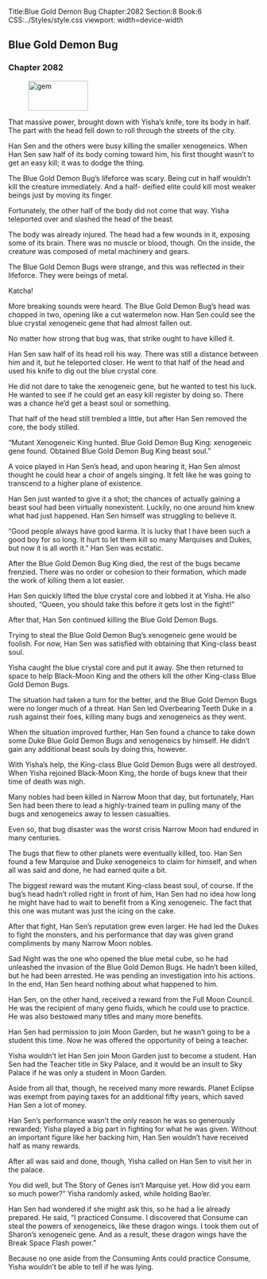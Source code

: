 Title:Blue Gold Demon Bug 
Chapter:2082 
Section:8 
Book:6 
CSS:../Styles/style.css 
viewport: width=device-width
  
## Blue Gold Demon Bug
### Chapter 2082 
<figure>
	<img src="../Images/gem.gif" alt="gem" id="gem" width="120" height="60" />
</figure>
  

  
  That massive power, brought down with Yisha’s knife, tore its body in half. The part with the head fell down to roll through the streets of the city.

Han Sen and the others were busy killing the smaller xenogeneics. When Han Sen saw half of its body coming toward him, his first thought wasn’t to get an easy kill; it was to dodge the thing.

The Blue Gold Demon Bug’s lifeforce was scary. Being cut in half wouldn’t kill the creature immediately. And a half- deified elite could kill most weaker beings just by moving its finger.

Fortunately, the other half of the body did not come that way. Yisha teleported over and slashed the head of the beast.

The body was already injured. The head had a few wounds in it, exposing some of its brain. There was no muscle or blood, though. On the inside, the creature was composed of metal machinery and gears.

The Blue Gold Demon Bugs were strange, and this was reflected in their lifeforce. They were beings of metal.

Katcha!

More breaking sounds were heard. The Blue Gold Demon Bug’s head was chopped in two, opening like a cut watermelon now. Han Sen could see the blue crystal xenogeneic gene that had almost fallen out.

No matter how strong that bug was, that strike ought to have killed it.

Han Sen saw half of its head roll his way. There was still a distance between him and it, but he teleported closer. He went to that half of the head and used his knife to dig out the blue crystal core.

He did not dare to take the xenogeneic gene, but he wanted to test his luck. He wanted to see if he could get an easy kill register by doing so. There was a chance he’d get a beast soul or something.

That half of the head still trembled a little, but after Han Sen removed the core, the body stilled.

“Mutant Xenogeneic King hunted. Blue Gold Demon Bug King: xenogeneic gene found. Obtained Blue Gold Demon Bug King beast soul.”

A voice played in Han Sen’s head, and upon hearing it, Han Sen almost thought he could hear a choir of angels singing. It felt like he was going to transcend to a higher plane of existence.

Han Sen just wanted to give it a shot; the chances of actually gaining a beast soul had been virtually nonexistent. Luckily, no one around him knew what had just happened. Han Sen himself was struggling to believe it.

“Good people always have good karma. It is lucky that I have been such a good boy for so long. It hurt to let them kill so many Marquises and Dukes, but now it is all worth it.” Han Sen was ecstatic.

After the Blue Gold Demon Bug King died, the rest of the bugs became frenzied. There was no order or cohesion to their formation, which made the work of killing them a lot easier.

Han Sen quickly lifted the blue crystal core and lobbed it at Yisha. He also shouted, “Queen, you should take this before it gets lost in the fight!”

After that, Han Sen continued killing the Blue Gold Demon Bugs.

Trying to steal the Blue Gold Demon Bug’s xenogeneic gene would be foolish. For now, Han Sen was satisfied with obtaining that King-class beast soul.

Yisha caught the blue crystal core and put it away. She then returned to space to help Black-Moon King and the others kill the other King-class Blue Gold Demon Bugs.

The situation had taken a turn for the better, and the Blue Gold Demon Bugs were no longer much of a threat. Han Sen led Overbearing Teeth Duke in a rush against their foes, killing many bugs and xenogeneics as they went.

When the situation improved further, Han Sen found a chance to take down some Duke Blue Gold Demon Bugs and xenogeneics by himself. He didn’t gain any additional beast souls by doing this, however.

With Yisha’s help, the King-class Blue Gold Demon Bugs were all destroyed. When Yisha rejoined Black-Moon King, the horde of bugs knew that their time of death was nigh.

Many nobles had been killed in Narrow Moon that day, but fortunately, Han Sen had been there to lead a highly-trained team in pulling many of the bugs and xenogeneics away to lessen casualties.

Even so, that bug disaster was the worst crisis Narrow Moon had endured in many centuries.

The bugs that flew to other planets were eventually killed, too. Han Sen found a few Marquise and Duke xenogeneics to claim for himself, and when all was said and done, he had earned quite a bit.

The biggest reward was the mutant King-class beast soul, of course. If the bug’s head hadn’t rolled right in front of him, Han Sen had no idea how long he might have had to wait to benefit from a King xenogeneic. The fact that this one was mutant was just the icing on the cake.

After that fight, Han Sen’s reputation grew even larger. He had led the Dukes to fight the monsters, and his performance that day was given grand compliments by many Narrow Moon nobles.

Sad Night was the one who opened the blue metal cube, so he had unleashed the invasion of the Blue Gold Demon Bugs. He hadn’t been killed, but he had been arrested. He was pending an investigation into his actions. In the end, Han Sen heard nothing about what happened to him.

Han Sen, on the other hand, received a reward from the Full Moon Council. He was the recipient of many geno fluids, which he could use to practice. He was also bestowed many titles and many more benefits.

Han Sen had permission to join Moon Garden, but he wasn’t going to be a student this time. Now he was offered the opportunity of being a teacher.

Yisha wouldn’t let Han Sen join Moon Garden just to become a student. Han Sen had the Teacher title in Sky Palace, and it would be an insult to Sky Palace if he was only a student in Moon Garden.

Aside from all that, though, he received many more rewards. Planet Eclipse was exempt from paying taxes for an additional fifty years, which saved Han Sen a lot of money.

Han Sen’s performance wasn’t the only reason he was so generously rewarded; Yisha played a big part in fighting for what he was given. Without an important figure like her backing him, Han Sen wouldn’t have received half as many rewards.

After all was said and done, though, Yisha called on Han Sen to visit her in the palace.

You did well, but The Story of Genes isn’t Marquise yet. How did you earn so much power?” Yisha randomly asked, while holding Bao’er.

Han Sen had wondered if she might ask this, so he had a lie already prepared. He said, “I practiced Consume. I discovered that Consume can steal the powers of xenogeneics, like these dragon wings. I took them out of Sharon’s xenogeneic gene. And as a result, these dragon wings have the Break Space Flash power.”

Because no one aside from the Consuming Ants could practice Consume, Yisha wouldn’t be able to tell if he was lying.
